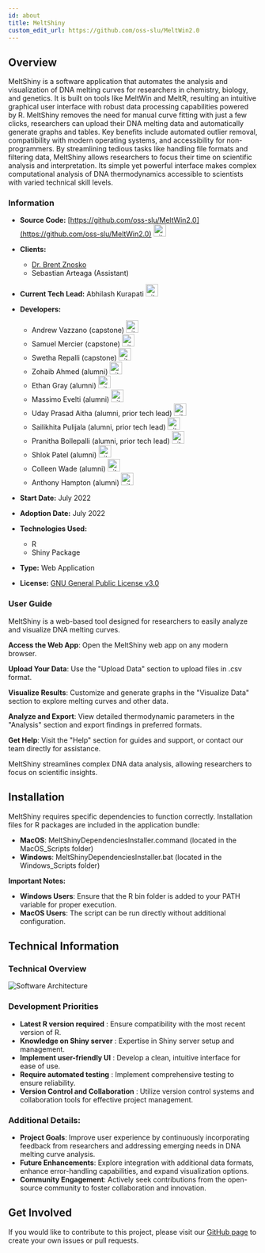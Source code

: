 ```yaml
---
id: about
title: MeltShiny
custom_edit_url: https://github.com/oss-slu/MeltWin2.0
---
```


## Overview

MeltShiny is a software application that automates the analysis and visualization of DNA melting curves for researchers in chemistry, biology, and genetics. It is built on tools like MeltWin and MeltR, resulting an intuitive graphical user interface with robust data processing capabilities powered by R. MeltShiny removes the need for manual curve fitting with just a few clicks, researchers can upload their DNA melting data and automatically generate graphs and tables. Key benefits include automated outlier removal, compatibility with modern operating systems, and accessibility for non-programmers. By streamlining tedious tasks like handling file formats and filtering data, MeltShiny allows researchers to focus their time on scientific analysis and interpretation. Its simple yet powerful interface makes complex computational analysis of DNA thermodynamics accessible to scientists with varied technical skill levels.

### Information

- **Source Code:** [https://github.com/oss-slu/MeltWin2.0](https://github.com/oss-slu/MeltWin2.0) [<img src="/img/git-alt.svg" alt="git" width="25" height="25" />](https://github.com/oss-slu/MeltWin2.0)
- **Clients:**
  - [Dr. Brent Znosko](https://www.slu.edu/science-and-engineering/academics/chemistry/faculty/brent-znosko.php)
  - Sebastian Arteaga (Assistant)
- **Current Tech Lead:** Abhilash Kurapati [<img src="/img/github.svg" alt="github" width="25" height="25" />](https://github.com/akurapati1)
- **Developers:**
  - Andrew Vazzano (capstone) [<img src="/img/github.svg" alt="github" width="25" height="25" />](https://github.com/avazzano7)
  - Samuel Mercier (capstone) [<img src="/img/github.svg" alt="github" width="25" height="25" />](https://github.com/Canada101)
  - Swetha Repalli (capstone) [<img src="/img/github.svg" alt="github" width="25" height="25" />](https://github.com/srepalli3)
  - Zohaib Ahmed (alumni) [<img src="/img/github.svg" alt="github" width="25" height="25" />](https://github.com/zohaib-a-ahmed)
  - Ethan Gray (alumni) [<img src="/img/github.svg" alt="github" width="25" height="25" />](https://github.com/ethan-gray-01)
  - Massimo Evelti (alumni) [<img src="/img/github.svg" alt="github" width="25" height="25" />](https://github.com/Massi-Papi)
  - Uday Prasad Aitha (alumni, prior tech lead) [<img src="/img/github.svg" alt="github" width="25" height="25" />](https://github.com/aithaprasad)
  - Sailikhita Pulijala (alumni, prior tech lead) [<img src="/img/github.svg" alt="github" width="25" height="25" />](https://github.com/LikhitaPulijala)
  - Pranitha Bollepalli (alumni, prior tech lead) [<img src="/img/github.svg" alt="github" width="25" height="25" />](https://github.com/BollepalliPranitha)
  - Shlok Patel (alumni) [<img src="/img/github.svg" alt="github" width="25" height="25" />](https://github.com/shlokpat6)
  - Colleen Wade (alumni) [<img src="/img/github.svg" alt="github" width="25" height="25" />](https://github.com/cwade6)
  - Anthony Hampton (alumni) [<img src="/img/github.svg" alt="github" width="25" height="25" />](https://github.com/adhampton110)

- **Start Date:** July 2022
- **Adoption Date:** July 2022
- **Technologies Used:**
  - R
  - Shiny Package
- **Type:** Web Application
- **License:** [GNU General Public License v3.0](https://opensource.org/license/gpl-3-0/)

### User Guide

MeltShiny is a web-based tool designed for researchers to easily analyze and visualize DNA melting curves.

**Access the Web App**: Open the MeltShiny web app on any modern browser.

**Upload Your Data**: Use the "Upload Data" section to upload files in .csv format.

**Visualize Results**: Customize and generate graphs in the "Visualize Data" section to explore melting curves and other data.

**Analyze and Export**: View detailed thermodynamic parameters in the "Analysis" section and export findings in preferred formats.

**Get Help**: Visit the "Help" section for guides and support, or contact our team directly for assistance.

MeltShiny streamlines complex DNA data analysis, allowing researchers to focus on scientific insights.

## Installation

MeltShiny requires specific dependencies to function correctly. Installation files for R packages are included in the application bundle:

- **MacOS**: MeltShinyDependenciesInstaller.command (located in the MacOS_Scripts folder)
- **Windows**: MeltShinyDependenciesInstaller.bat (located in the Windows_Scripts folder)

**Important Notes:**

- **Windows Users**: Ensure that the R bin folder is added to your PATH variable for proper execution.
- **MacOS Users**: The script can be run directly without additional configuration.

## Technical Information

### Technical Overview

![Software Architecture](architecture.png)

### Development Priorities

- **Latest R version required** : Ensure compatibility with the most recent version of R.
- **Knowledge on Shiny server** : Expertise in Shiny server setup and management.
- **Implement user-friendly UI** : Develop a clean, intuitive interface for ease of use.
- **Require automated testing** : Implement comprehensive testing to ensure reliability.
- **Version Control and Collaboration** : Utilize version control systems and collaboration tools for effective project management.

### Additional Details:

- **Project Goals**: Improve user experience by continuously incorporating feedback from researchers and addressing emerging needs in DNA melting curve analysis.
- **Future Enhancements**: Explore integration with additional data formats, enhance error-handling capabilities, and expand visualization options.
- **Community Engagement**: Actively seek contributions from the open-source community to foster collaboration and innovation.

## Get Involved

If you would like to contribute to this project, please visit our [GitHub page](https://github.com/oss-slu/MeltWin2.0) to create your own issues or pull requests.
